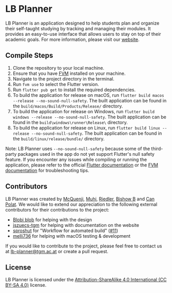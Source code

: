 # LB Planner

LB Planner is an application designed to help students plan and organize their self-taught studying by tracking and managing their modules. It provides an easy-to-use interface that allows users to stay on top of their academic goals. For more information, please visit our [website](https://projekte.tgm.ac.at/lb-planner/).

## Compile Steps

1. Clone the repository to your local machine.
2. Ensure that you have [FVM](https://fvm.app/docs/getting_started/installation/) installed on your machine.
3. Navigate to the project directory in the terminal.
4. Run `fvm use` to select the Flutter version.
5. Run `flutter pub get` to install the required dependencies.
6. To build the application for release on macOS, run `flutter build macos --release --no-sound-null-safety`. The built application can be found in the `build/macos/Build/Products/Release/` directory.
7. To build the application for release on Windows, run `flutter build windows --release --no-sound-null-safety`. The built application can be found in the `build\windows\runner\Release\` directory.
8. To build the application for release on Linux, run `flutter build linux --release --no-sound-null-safety`. The built application can be found in the `build/linux/release/bundle/` directory.

Note: LB Planner uses `--no-sound-null-safety` because some of the third-party packages used in the app do not yet support Flutter's null safety feature. If you encounter any issues while compiling or running the application, please refer to the official [Flutter documentation](https://flutter.dev/docs) or the [FVM documentation](https://fvm.app) for troubleshooting tips.

## Contributors
LB Planner was created by [McQuenji](https://github.com/bmceachnie), [Muhi](https://github.com/mkocagoel), [Riedler](https://github.com/RiedleroD), [Bishow B](https://github.com/officialbishowb) and [Can Polat](https://github.com/cpolat-tgm). We would like to extend our appreciation to the following external contributors for their contributions to the project:

- [Blobi blob](https://github.com/Blobii) for helping with the design
- [jszuecs-tgm](https://github.com/Jszuecs) for helping with documentation on the website
- [sproshut](https://github.com/sproshut) for "Workflow for automated build" ([#11](https://github.com/necodeIT/lb_planner/pull/11))
- [melli736](https://github.com/melli736) for helping with macOS testing & development

If you would like to contribute to the project, please feel free to contact us at lb-planner@tgm.ac.at or create a pull request.

## License

LB Planner is licensed under the [Attribution-ShareAlike 4.0 International (CC BY-SA 4.0)](https://creativecommons.org/licenses/by-sa/4.0/) license.
